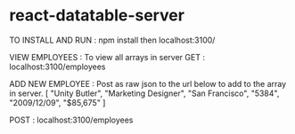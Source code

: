 # react-datatable-server

TO INSTALL AND RUN :
npm install then localhost:3100/

VIEW EMPLOYEES :
To view all arrays in server
GET : localhost:3100/employees


ADD NEW EMPLOYEE :
Post as raw json to the url below to add to the array in server.
[
    "Unity Butler",
    "Marketing Designer",
    "San Francisco",
    "5384",
    "2009/12/09",
    "$85,675"
  ]
  
POST : localhost:3100/employees

